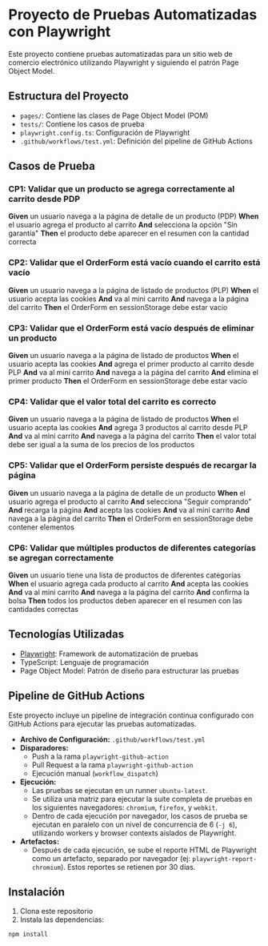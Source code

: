 # Proyecto de Pruebas Automatizadas con Playwright

Este proyecto contiene pruebas automatizadas para un sitio web de comercio electrónico utilizando Playwright y siguiendo el patrón Page Object Model.

## Estructura del Proyecto

- `pages/`: Contiene las clases de Page Object Model (POM)
- `tests/`: Contiene los casos de prueba
- `playwright.config.ts`: Configuración de Playwright
- `.github/workflows/test.yml`: Definición del pipeline de GitHub Actions

## Casos de Prueba

### CP1: Validar que un producto se agrega correctamente al carrito desde PDP
**Given** un usuario navega a la página de detalle de un producto (PDP)
**When** el usuario agrega el producto al carrito
**And** selecciona la opción "Sin garantía"
**Then** el producto debe aparecer en el resumen con la cantidad correcta

### CP2: Validar que el OrderForm está vacío cuando el carrito está vacío
**Given** un usuario navega a la página de listado de productos (PLP)
**When** el usuario acepta las cookies
**And** va al mini carrito
**And** navega a la página del carrito
**Then** el OrderForm en sessionStorage debe estar vacío

### CP3: Validar que el OrderForm está vacío después de eliminar un producto
**Given** un usuario navega a la página de listado de productos
**When** el usuario acepta las cookies
**And** agrega el primer producto al carrito desde PLP
**And** va al mini carrito
**And** navega a la página del carrito
**And** elimina el primer producto
**Then** el OrderForm en sessionStorage debe estar vacío

### CP4: Validar que el valor total del carrito es correcto
**Given** un usuario navega a la página de listado de productos
**When** el usuario acepta las cookies
**And** agrega 3 productos al carrito desde PLP
**And** va al mini carrito
**And** navega a la página del carrito
**Then** el valor total debe ser igual a la suma de los precios de los productos

### CP5: Validar que el OrderForm persiste después de recargar la página
**Given** un usuario navega a la página de detalle de un producto
**When** el usuario agrega el producto al carrito
**And** selecciona "Seguir comprando"
**And** recarga la página
**And** acepta las cookies
**And** va al mini carrito
**And** navega a la página del carrito
**Then** el OrderForm en sessionStorage debe contener elementos

### CP6: Validar que múltiples productos de diferentes categorías se agregan correctamente
**Given** un usuario tiene una lista de productos de diferentes categorías
**When** el usuario agrega cada producto al carrito
**And** acepta las cookies
**And** va al mini carrito
**And** navega a la página del carrito
**And** confirma la bolsa
**Then** todos los productos deben aparecer en el resumen con las cantidades correctas

## Tecnologías Utilizadas

- [Playwright](https://playwright.dev/): Framework de automatización de pruebas
- TypeScript: Lenguaje de programación
- Page Object Model: Patrón de diseño para estructurar las pruebas

## Pipeline de GitHub Actions

Este proyecto incluye un pipeline de integración continua configurado con GitHub Actions para ejecutar las pruebas automatizadas.

- **Archivo de Configuración:** `.github/workflows/test.yml`
- **Disparadores:**
    - Push a la rama `playwright-github-action`
    - Pull Request a la rama `playwright-github-action`
    - Ejecución manual (`workflow_dispatch`)
- **Ejecución:**
    - Las pruebas se ejecutan en un runner `ubuntu-latest`.
    - Se utiliza una matriz para ejecutar la suite completa de pruebas en los siguientes navegadores: `chromium`, `firefox`, y `webkit`.
    - Dentro de cada ejecución por navegador, los casos de prueba se ejecutan en paralelo con un nivel de concurrencia de 6 (`-j 6`), utilizando workers y browser contexts aislados de Playwright.
- **Artefactos:**
    - Después de cada ejecución, se sube el reporte HTML de Playwright como un artefacto, separado por navegador (ej: `playwright-report-chromium`). Estos reportes se retienen por 30 días.

## Instalación

1. Clona este repositorio
2. Instala las dependencias:
```bash
npm install
